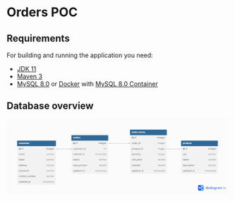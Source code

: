 # Orders POC 

## Requirements

For building and running the application you need:

- [JDK 11](https://jdk.java.net/archive/)
- [Maven 3](https://maven.apache.org)
- [MySQL 8.0](https://dev.mysql.com/downloads/mysql/8.0.html) or [Docker](https://www.docker.com/products/docker-desktop/) with [MySQL 8.0 Container](https://hub.docker.com/_/mysql/tags)


## Database overview
![Database overview](./docs/db.png)